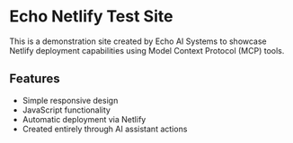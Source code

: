 # Echo Netlify Test Site

This is a demonstration site created by Echo AI Systems to showcase Netlify deployment capabilities using Model Context Protocol (MCP) tools.

## Features

- Simple responsive design
- JavaScript functionality
- Automatic deployment via Netlify
- Created entirely through AI assistant actions
